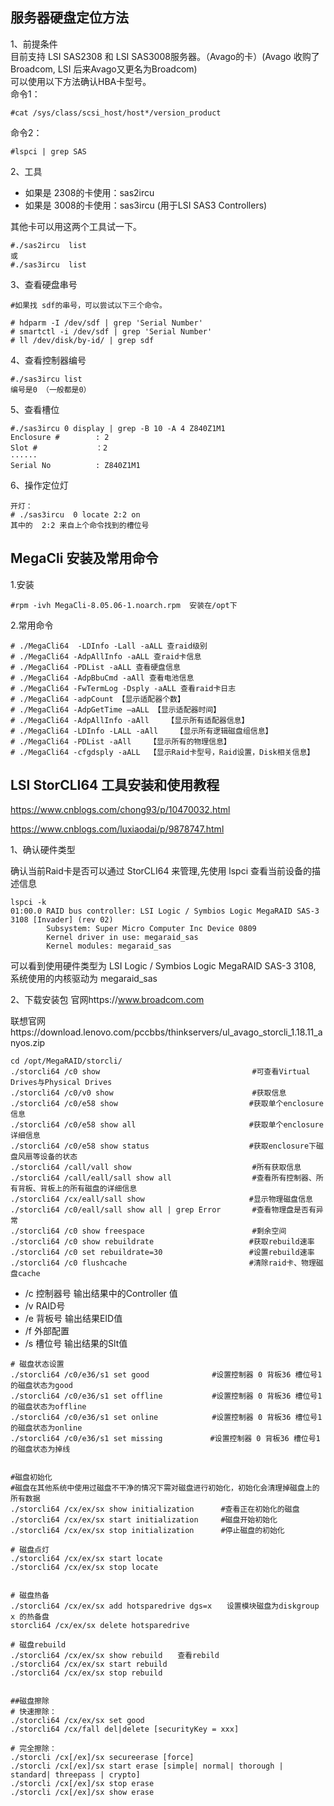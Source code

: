 服务器硬盘定位方法
---

1、前提条件  
目前支持 LSI SAS2308 和 LSI SAS3008服务器。（Avago的卡）(Avago 收购了Broadcom, LSI  后来Avago又更名为Broadcom)  
可以使用以下方法确认HBA卡型号。  
命令1：
```
#cat /sys/class/scsi_host/host*/version_product
```
命令2：
```
#lspci | grep SAS
```

2、工具  
- 如果是 2308的卡使用：sas2ircu
- 如果是 3008的卡使用：sas3ircu  (用于LSI SAS3 Controllers)

其他卡可以用这两个工具试一下。
```
#./sas2ircu  list
或
#./sas3ircu  list
```

3、查看硬盘串号  
```
#如果找 sdf的串号，可以尝试以下三个命令。

# hdparm -I /dev/sdf | grep 'Serial Number' 
# smartctl -i /dev/sdf | grep 'Serial Number'
# ll /dev/disk/by-id/ | grep sdf
```

4、查看控制器编号
```
#./sas3ircu list
编号是0 （一般都是0）
```

5、查看槽位
```
#./sas3ircu 0 display | grep -B 10 -A 4 Z840Z1M1
Enclosure #        : 2
Slot #             ：2
······
Serial No          : Z840Z1M1
```

6、操作定位灯
```
开灯：
# ./sas3ircu  0 locate 2:2 on
其中的  2:2 来自上个命令找到的槽位号
```


MegaCli 安装及常用命令
---
1.安装
```
#rpm -ivh MegaCli-8.05.06-1.noarch.rpm  安装在/opt下
```
2.常用命令
```
# ./MegaCli64  -LDInfo -Lall -aALL 查raid级别
# ./MegaCli64 -AdpAllInfo -aALL 查raid卡信息
# ./MegaCli64 -PDList -aALL 查看硬盘信息
# ./MegaCli64 -AdpBbuCmd -aAll 查看电池信息
# ./MegaCli64 -FwTermLog -Dsply -aALL 查看raid卡日志
# ./MegaCli64 -adpCount 【显示适配器个数】
# ./MegaCli64 -AdpGetTime –aALL 【显示适配器时间】
# ./MegaCli64 -AdpAllInfo -aAll    【显示所有适配器信息】
# ./MegaCli64 -LDInfo -LALL -aAll    【显示所有逻辑磁盘组信息】
# ./MegaCli64 -PDList -aAll    【显示所有的物理信息】
# ./MegaCli64 -cfgdsply -aALL  【显示Raid卡型号，Raid设置，Disk相关信息】
```

LSI StorCLI64 工具安装和使用教程
---

https://www.cnblogs.com/chong93/p/10470032.html

https://www.cnblogs.com/luxiaodai/p/9878747.html

1、确认硬件类型

确认当前Raid卡是否可以通过 StorCLI64 来管理,先使用 lspci 查看当前设备的描述信息
```
lspci -k
01:00.0 RAID bus controller: LSI Logic / Symbios Logic MegaRAID SAS-3 3108 [Invader] (rev 02)
        Subsystem: Super Micro Computer Inc Device 0809
        Kernel driver in use: megaraid_sas
        Kernel modules: megaraid_sas
```
可以看到使用硬件类型为 LSI Logic / Symbios Logic MegaRAID SAS-3 3108, 系统使用的内核驱动为 megaraid_sas

2、下载安装包
官网https://www.broadcom.com

联想官网https://download.lenovo.com/pccbbs/thinkservers/ul_avago_storcli_1.18.11_anyos.zip

```
cd /opt/MegaRAID/storcli/
./storcli64 /c0 show                                  #可查看Virtual Drives与Physical Drives
./storcli64 /c0/v0 show                               #获取信息
./storcli64 /c0/e58 show　                  　        #获取单个enclosure信息
./storcli64 /c0/e58 show all 　　                     #获取单个enclosure详细信息
./storcli64 /c0/e58 show status　　                   #获取enclosure下磁盘风扇等设备的状态
./storcli64 /call/vall show                           #所有获取信息
./storcli64 /call/eall/sall show all                  #查看所有控制器、所有背板、背板上的所有磁盘的详细信息
./storcli64 /cx/eall/sall show　　                    #显示物理磁盘信息
./storcli64 /c0/eall/sall show all | grep Error       #查看物理盘是否有异常
./storcli64 /c0 show freespace                        #剩余空间
./storcli64 /c0 show rebuildrate                  　　#获取rebuild速率
./storcli64 /c0 set rebuildrate=30　　                #设置rebuild速率
./storcli64 /c0 flushcache　　                        #清除raid卡、物理磁盘cache
```
- /c 控制器号 输出结果中的Controller 值
- /v  RAID号
- /e 背板号  输出结果EID值
- /f 外部配置
- /s 槽位号 输出结果的Slt值

```
# 磁盘状态设置
./storcli64 /c0/e36/s1 set good              #设置控制器 0 背板36 槽位号1的磁盘状态为good
./storcli64 /c0/e36/s1 set offline           #设置控制器 0 背板36 槽位号1的磁盘状态为offline
./storcli64 /c0/e36/s1 set online            #设置控制器 0 背板36 槽位号1的磁盘状态为online
./storcli64 /c0/e36/s1 set missing　　　　    #设置控制器 0 背板36 槽位号1的磁盘状态为掉线


#磁盘初始化
#磁盘在其他系统中使用过磁盘不干净的情况下需对磁盘进行初始化，初始化会清理掉磁盘上的所有数据
./storcli64 /cx/ex/sx show initialization      #查看正在初始化的磁盘
./storcli64 /cx/ex/sx start initialization     #磁盘开始初始化
./storcli64 /cx/ex/sx stop initialization      #停止磁盘的初始化

# 磁盘点灯
./storcli64 /cx/ex/sx start locate
./storcli64 /cx/ex/sx stop locate


# 磁盘热备
./storcli64 /cx/ex/sx add hotsparedrive dgs=x　　设置模块磁盘为diskgroup x 的热备盘
storcli64 /cx/ex/sx delete hotsparedrive
 
# 磁盘rebuild
./storcli64 /cx/ex/sx show rebuild　　查看rebild
./storcli64 /cx/ex/sx start rebuild
./storcli64 /cx/ex/sx stop rebuild


##磁盘擦除
# 快速擦除：
./storcli64 /cx/ex/sx set good
./storcli64 /cx/fall del|delete [securityKey = xxx]

# 完全擦除：
./storcli /cx[/ex]/sx secureerase [force]
./storcli /cx[/ex]/sx start erase [simple| normal| thorough | standard| threepass | crypto]
./storcli /cx[/ex]/sx stop erase
./storcli /cx[/ex]/sx show erase
```
